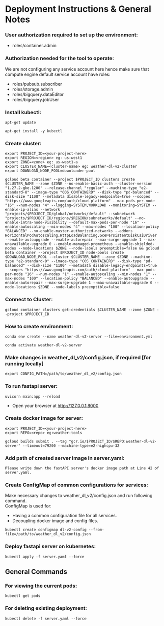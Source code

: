 # Deployment Instructions & General Notes

### User authorization required to set up the environment:
* roles/container.admin

### Authorization needed for the tool to operate:
We are not configuring any service account here hence make sure that compute engine default service account have roles:
* roles/pubsub.subscriber
* roles/storage.admin
* roles/bigquery.dataEditor
* roles/bigquery.jobUser

### Install kubectl:
```
apt-get update

apt-get install -y kubectl
```
 
### Create cluster:
```
export PROJECT_ID=<your-project-here>
export REGION=<region> eg: us-west1
export ZONE=<zone> eg: us-west1-a
export CLUSTER_NAME=<cluster-name> eg: weather-dl-v2-cluster
export DOWNLOAD_NODE_POOL=downloader-pool

gcloud beta container --project $PROJECT_ID clusters create $CLUSTER_NAME --zone $ZONE --no-enable-basic-auth --cluster-version "1.27.2-gke.1200" --release-channel "regular" --machine-type "e2-standard-8" --image-type "COS_CONTAINERD" --disk-type "pd-balanced" --disk-size "1100" --metadata disable-legacy-endpoints=true --scopes "https://www.googleapis.com/auth/cloud-platform" --max-pods-per-node "16" --num-nodes "4" --logging=SYSTEM,WORKLOAD --monitoring=SYSTEM --enable-ip-alias --network "projects/$PROJECT_ID/global/networks/default" --subnetwork "projects/$PROJECT_ID/regions/$REGION/subnetworks/default" --no-enable-intra-node-visibility --default-max-pods-per-node "16" --enable-autoscaling --min-nodes "4" --max-nodes "100" --location-policy "BALANCED" --no-enable-master-authorized-networks --addons HorizontalPodAutoscaling,HttpLoadBalancing,GcePersistentDiskCsiDriver --enable-autoupgrade --enable-autorepair --max-surge-upgrade 1 --max-unavailable-upgrade 0 --enable-managed-prometheus --enable-shielded-nodes --node-locations $ZONE --node-labels preemptible=false && gcloud beta container --project $PROJECT_ID node-pools create $DOWNLOAD_NODE_POOL --cluster $CLUSTER_NAME --zone $ZONE --machine-type "e2-standard-8" --image-type "COS_CONTAINERD" --disk-type "pd-balanced" --disk-size "1100" --metadata disable-legacy-endpoints=true --scopes "https://www.googleapis.com/auth/cloud-platform" --max-pods-per-node "16" --num-nodes "1" --enable-autoscaling --min-nodes "1" --max-nodes "100" --location-policy "BALANCED" --enable-autoupgrade --enable-autorepair --max-surge-upgrade 1 --max-unavailable-upgrade 0 --node-locations $ZONE --node-labels preemptible=false
```

### Connect to Cluster:
```
gcloud container clusters get-credentials $CLUSTER_NAME --zone $ZONE --project $PROJECT_ID
```

### How to create environment:
```
conda env create --name weather-dl-v2-server --file=environment.yml

conda activate weather-dl-v2-server
```

### Make changes in weather_dl_v2/config.json, if required [for running locally]
```
export CONFIG_PATH=/path/to/weather_dl_v2/config.json
```

### To run fastapi server:
```
uvicorn main:app --reload
```

* Open your browser at http://127.0.0.1:8000.


### Create docker image for server:
```
export PROJECT_ID=<your-project-here>
export REPO=<repo> eg:weather-tools

gcloud builds submit . --tag "gcr.io/$PROJECT_ID/$REPO:weather-dl-v2-server" --timeout=79200 --machine-type=e2-highcpu-32
```

### Add path of created server image in server.yaml:
```
Please write down the fastAPI server's docker image path at Line 42 of server.yaml.
```

### Create ConfigMap of common configurations for services:
Make necessary changes to weather_dl_v2/config.json and run following command.  
ConfigMap is used for:
- Having a common configuration file for all services.
- Decoupling docker image and config files.
```
kubectl create configmap dl-v2-config --from-file=/path/to/weather_dl_v2/config.json
```

### Deploy fastapi server on kubernetes:
```
kubectl apply -f server.yaml --force
```

## General Commands
### For viewing the current pods:
```
kubectl get pods
```

### For deleting existing deployment:
```
kubectl delete -f server.yaml --force